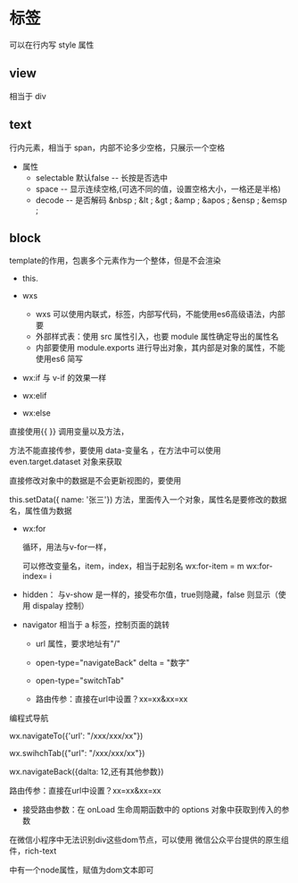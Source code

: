 # 标签

可以在行内写 style 属性

## view

相当于 div



## text

行内元素，相当于 span，内部不论多少空格，只展示一个空格

- 属性
  - selectable    默认false -- 长按是否选中
  -  space          -- 显示连续空格,(可选不同的值，设置空格大小，一格还是半格)
  -  decode       -- 是否解码      &nbsp ;  &lt ;  &gt ;  &amp ;  &apos ;  &ensp ;  &emsp ;



## block

template的作用，包裹多个元素作为一个整体，但是不会渲染



- this.



- wxs 
  - wxs 可以使用内联式，<wxs module="这里是被到导出的对象名">标签，内部写代码，不能使用es6高级语法，内部要</wxs>
  - 外部样式表：使用 src 属性引入，也要 module 属性确定导出的属性名
  - 内部要使用 module.exports 进行导出对象，其内部是对象的属性，不能使用es6 简写

- wx:if  与 v-if 的效果一样
- wx:elif
- wx:else

直接使用{{  }}  调用变量以及方法，

方法不能直接传参，要使用 data-变量名 ，在方法中可以使用even.target.dataset 对象来获取

直接修改对象中的数据是不会更新视图的，要使用 

this.setData({  name: '张三'}) 方法，里面传入一个对象，属性名是要修改的数据名，属性值为数据



- wx:for

  循环，用法与v-for一样，

  可以修改变量名，item，index，相当于起别名 wx:for-item = m   wx:for-index= i





- hidden： 与v-show 是一样的，接受布尔值，true则隐藏，false 则显示（使用 dispalay 控制）



- navigator 相当于 a 标签，控制页面的跳转 

  - url 属性，要求地址有"/"

  - open-type="navigateBack" delta = "数字"
  - open-type="switchTab"
  - 路由传参：直接在url中设置？xx=xx&xx=xx

编程式导航

wx.navigateTo({'url': "/xxx/xxx/xx"})

wx.swihchTab({"url": "/xxx/xxx/xx"})

wx.navigateBack({dalta: 12,还有其他参数})

路由传参：直接在url中设置？xx=xx&xx=xx

- 接受路由参数：在 onLoad 生命周期函数中的 options 对象中获取到传入的参数





在微信小程序中无法识别div这些dom节点，可以使用 微信公众平台提供的原生组件，rich-text

中有一个node属性，赋值为dom文本即可
